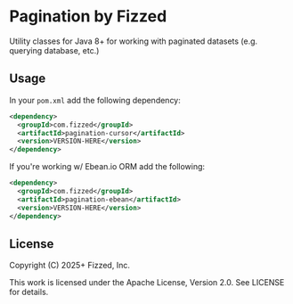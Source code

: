 # Pagination by Fizzed

Utility classes for Java 8+ for working with paginated datasets (e.g. querying database, etc.)

## Usage

In your `pom.xml` add the following dependency:

```xml
<dependency>
  <groupId>com.fizzed</groupId>
  <artifactId>pagination-cursor</artifactId>
  <version>VERSION-HERE</version>
</dependency>
```

If you're working w/ Ebean.io ORM add the following:

```xml
<dependency>
  <groupId>com.fizzed</groupId>
  <artifactId>pagination-ebean</artifactId>
  <version>VERSION-HERE</version>
</dependency>
```

## License

Copyright (C) 2025+ Fizzed, Inc.

This work is licensed under the Apache License, Version 2.0. See LICENSE for details.
